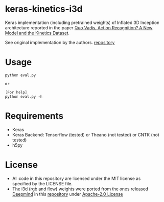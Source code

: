 # keras-kinetics-i3d
Keras implementation (including pretrained weights) of Inflated 3D Inception architecture reported in the paper [Quo Vadis, Action Recognition? A New Model and the Kinetics Dataset](https://arxiv.org/abs/1705.07750).

See original implementation by the authors. [repository](https://github.com/deepmind/kinetics-i3d)

# Usage
```
python eval.py

or

[For help]
python eval.py -h
```

# Requirements
- Keras
- Keras Backend: Tensorflow (tested) or Theano (not tested) or CNTK (not tested)
- h5py

# License
- All code in this repository are licensed under the MIT license as specified by the LICENSE file.
- The i3d (rgb and flow) weights were ported from the ones released [Deepmind](https://deepmind.com) in this [repository](https://github.com/deepmind/kinetics-i3d) under [Apache-2.0 License](https://github.com/deepmind/kinetics-i3d/blob/master/LICENSE)
